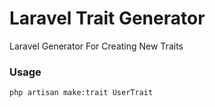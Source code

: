 # Laravel Trait Generator
Laravel Generator For Creating New Traits

### Usage

```
php artisan make:trait UserTrait
```